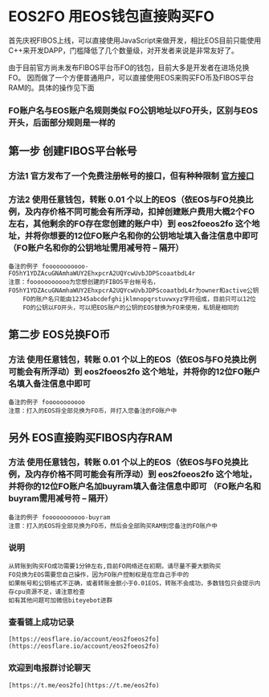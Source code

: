 # EOS2FO 用EOS钱包直接购买FO

首先庆祝FIBOS上线，可以直接使用JavaScript来做开发，相比EOS目前只能使用C++来开发DAPP，门槛降低了几个数量级，对开发者来说是非常友好了。

由于目前官方尚未发布FIBOS平台币FO的钱包，目前大多是开发者在进场兑换FO。 因而做了一个方便普通用户，可以直接使用EOS来购买FO币及FIBOS平台RAM的。具体的操作见下面
### FO账户名与EOS账户名规则类似 FO公钥地址以FO开头，区别与EOS开头，后面部分规则是一样的

## 第一步  创建FIBOS平台帐号
### 方法1 官方发布了一个免费注册帐号的接口，但有种种限制  [官方接口](https://fibos.io/docs/guide/advanced/createaccount.md.html) 
### 方法2 使用任意钱包，转账 0.01 个以上的EOS（依EOS与FO兑换比例，及内存价格不同可能会有所浮动，扣掉创建账户费用大概2个FO左右，其他剩余的FO存在您创建的账户中）到 eos2foeos2fo 这个地址，并将你想要的12位FO账户名和你的公钥地址填入备注信息中即可（FO账户名和你的公钥地址需用减号符 – 隔开）
    备注的例子 fooooooooooo-FO5hY1YDZAcuGNAmhaWUY2EhxpcrA2UQYcwUvbJDPScoaatbdL4r
    注意：fooooooooooo为您想创建的FIBOS平台帐号名，FO5hY1YDZAcuGNAmhaWUY2EhxpcrA2UQYcwUvbJDPScoaatbdL4r为owner和active公钥
        FO的账户名只能由12345abcdefghijklmnopqrstuvwxyz字符组成，目前只可以12位
        FO的公钥以FO开头，可以把EOS账户的公钥的EOS替换为FO来使用，私钥是相同的

## 第二步  EOS兑换FO币
### 方法 使用任意钱包，转账 0.01 个以上的EOS（依EOS与FO兑换比例可能会有所浮动）到 eos2foeos2fo 这个地址，并将你的12位FO账户名填入备注信息中即可
    备注的例子 fooooooooooo
    注意：打入的EOS将全部兑换为FO币，并打入您备注的FO账户中

## 另外 EOS直接购买FIBOS内存RAM
### 方法 使用任意钱包，转账 0.01 个以上的EOS（依EOS与FO兑换比例，及内存价格不同可能会有所浮动）到 eos2foeos2fo 这个地址，并将你的12位FO账户名加buyram填入备注信息中即可 （FO账户名和buyram需用减号符 – 隔开）
    备注的例子 fooooooooooo-buyram
    注意：打入的EOS将全部兑换为FO币，然后会全部购买RAM到您备注的FO账户中
 
### 说明
    从转账到购买FO成功需要1分钟左右,目前FO网络还在初期，请尽量不要大额购买
    FO兑换为EOS需要您自己操作，因为FO账户控制权是在您自己手中的
    如果帐号和公钥格式不正确，或者转账金额小于0.01EOS，转账不会成功，多数钱包只会提示内存cpu资源不足，请注意检查
    如有其他问题可加微信biteyebot进群

### 查看链上成功记录
    [https://eosflare.io/account/eos2foeos2fo](https://eosflare.io/account/eos2foeos2fo) 
    
### 欢迎到电报群讨论聊天
    [https://t.me/eos2fo](https://t.me/eos2fo)
